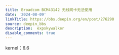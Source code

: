 ```yaml
---
title: Broadcom BCM43142 无线网卡无法使用
date: '2024-08-09'
linkTitle: https://bbs.deepin.org/en/post/276290
source: deepin_bbs
description:  expskywalker 
disable_comments: true
---
```

kernel：6.6
